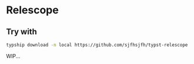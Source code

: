 # Relescope

## Try with

```sh
typship download -n local https://github.com/sjfhsjfh/typst-relescope
```

WIP...
